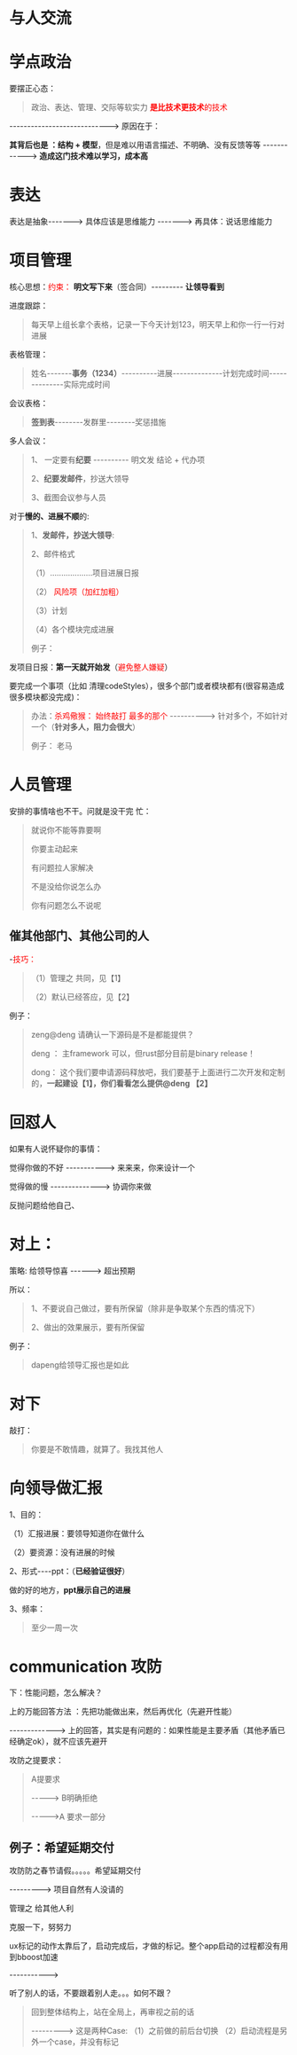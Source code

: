 # 与人交流





# 学点政治

要摆正心态：

> 政治、表达、管理、交际等软实力 <font color='red'> **是比技术更技术**的技术</font>



---------------------------->  原因在于：

**其背后也是 ：结构 + 模型**，但是难以用语言描述、不明确、没有反馈等等  ------------> **造成这门技术难以学习，成本高**

# 表达

表达是抽象------->  具体应该是思维能力 ------->  再具体：说话思维能力





# 项目管理

核心思想：<font color='red'>约束：</font>     **明文写下来**（签合同）--------- **让领导看到**

进度跟踪：

> 每天早上组长拿个表格，记录一下今天计划123，明天早上和你一行一行对进展

表格管理：

>    姓名-------**事务（1234）**----------进展--------------计划完成时间--------------实际完成时间

  会议表格：

>   **签到表**--------发群里--------奖惩措施

多人会议：

> 1、 一定要有**纪要** ----------  明文发  结论   +   代办项   
>
> 2、**纪要发邮件**，抄送大领导
>
> 3、截图会议参与人员

对于**慢的、进展不顺**的:

> 1、**发邮件，抄送大领导**:
>
> 2、邮件格式
>
> （1）...................项目进展日报
>
> （2）<font color='red'>   风险项（加红加粗）</font>
>
> （3）计划
>
>  （4）各个模块完成进展
>
> 例子：

发项目日报：**第一天就开始发**（<font color='red'>避免整人嫌疑</font>）

要完成一个事项（比如 清理codeStyles），很多个部门或者模块都有(很容易造成很多模块都没完成)：

> 办法：<font color='red'>杀鸡儆猴： 始终敲打 最多的那个</font>   ---------->  针对多个，不如针对一个（**针对多人，阻力会很大**）
>
> 例子： 老马





# 人员管理

安排的事情啥也不干。问就是没干完 忙：

> 就说你不能等靠要啊
>
> 你要主动起来
>
> 有问题拉人家解决
>
> 不是没给你说怎么办
>
> 你有问题怎么不说呢



## 催其他部门、其他公司的人

-<font color='red'>技巧：</font>

> （1）管理之 共同，见【1】
>
>  （2）默认已经答应，见【2】

例子：

> zeng@deng  请确认一下源码是不是都能提供？
>
> deng ： 主framework 可以，但rust部分目前是binary release！
>
> dong： 这个我们要申请源码释放吧，我们要基于上面进行二次开发和定制的，**一起建设【1】，你们看看怎么提供@deng  【2】**



# 回怼人

如果有人说怀疑你的事情：

觉得你做的不好 -----------> 来来来，你来设计一个

觉得做的慢  -------------->  协调你来做







反抛问题给他自己、





# 对上：

策略: 给领导惊喜  ------> 超出预期

所以：

> 1、不要说自己做过，要有所保留（除非是争取某个东西的情况下）
>
> 2、做出的效果展示，要有所保留

例子：

> dapeng给领导汇报也是如此

# 对下

敲打：

> 你要是不敢情趣，就算了。我找其他人



# 向领导做汇报

1、目的：

（1）汇报进展：要领导知道你在做什么

（2）要资源：没有进展的时候

2、形式----ppt：（**已经验证很好**）

做的好的地方，**ppt展示自己的进展**

3、频率：

> 至少一周一次

# communication 攻防

下：性能问题，怎么解决？

上的万能回答方法  ：先把功能做出来，然后再优化（先避开性能）

-------------> 上的回答，其实是有问题的：如果性能是主要矛盾（其他矛盾已经确定ok），就不应该先避开





攻防之提要求：

> A提要求
>
>  -----> B明确拒绝
>
>  ----->A 要求一部分



## 例子：希望延期交付

攻防防之春节请假。。。。。希望延期交付

---------> 项目自然有人没请的

管理之 给其他人利

克服一下，努努力







ux标记的动作太靠后了，启动完成后，才做的标记。整个app启动的过程都没有用到bboost加速

----------->

听了别人的话，不要跟着别人走。。。如何不跟？

> 回到整体结构上，站在全局上，再审视之前的话
>
> ---------> 这是两种Case: （1）之前做的前后台切换  （2）启动流程是另外一个case，并没有标记